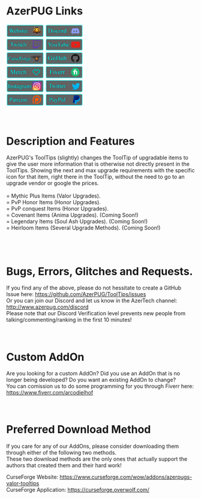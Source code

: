 # AzerPUG Links
<a href="http://www.azerpug.com" target="_blank"><img src="https://github.com/AzerPUG/AZP-Files/raw/main/Panels/Website%20Panel.png" width="100" /></a> <a href="http://www.azerpug.com/discord" target="_blank"><img src="https://github.com/AzerPUG/AZP-Files/raw/main/Panels/Discord%20Panel.png" width="100" /></a>
<br />
<a href="http://www.twitch.tv/AzerPUG" target="_blank"><img src="https://github.com/AzerPUG/AZP-Files/raw/main/Panels/Twitch%20Panel.png" width="100" /></a> <a href="https://www.youtube.com/channel/UClMRIcLGE_0SODpOrP8AVlQ" target="_blank"><img src="https://github.com/AzerPUG/AZP-Files/raw/main/Panels/YouTube%20Panel.png" width="100" /></a>
<br />
<a href="https://www.curseforge.com/members/azerpug/projects" target="_blank"><img src="https://github.com/AzerPUG/AZP-Files/raw/main/Panels/CurseForge%20Panel.png" width="100" /></a> <a href="https://github.com/AzerPUG" target="_blank"><img src="https://github.com/AzerPUG/AZP-Files/raw/main/Panels/GitHub%20Panel.png" width="100" /></a>
<br />
<a href="https://shop.spreadshirt.net/azerpug/" target="_blank"><img src="https://github.com/AzerPUG/AZP-Files/raw/main/Panels/Merch%20Panel.png" width="100" /></a> <a href="https://www.fiverr.com/arcodielhof" target="_blank"><img src="https://github.com/AzerPUG/AZP-Files/raw/main/Panels/Fiverr%20Panel.png" width="100" /></a>
<br />
<a href="https://www.instagram.com/azerpug/" target="_blank"><img src="https://github.com/AzerPUG/AZP-Files/raw/main/Panels/Instagram%20Panel.png" width="100" /></a> <a href="https://twitter.com/azerpug" target="_blank"><img src="https://github.com/AzerPUG/AZP-Files/raw/main/Panels/Twitter%20Panel.png" width="100" /></a>
<br />
<a href="https://www.patreon.com/AzerPUG" target="_blank"><img src="https://github.com/AzerPUG/AZP-Files/raw/main/Panels/Patreon%20Panel.png" width="100" /></a> <a href="https://www.paypal.com/donate?hosted_button_id=V4M8A5PPJWZLE" target="_blank"><img src="https://github.com/AzerPUG/AZP-Files/raw/main/Panels/PayPal%20Panel.png" width="100" /></a>
<br />
<br />
<br />
# Description and Features
AzerPUG's ToolTips (slightly) changes the ToolTip of upgradable items to give the user more information that is otherwise not directly present in the ToolTips. Showing the next and max upgrade requirements with the specific icon for that item, right there in the ToolTip, without the need to go to an upgrade vendor or google the prices.<br />
<br />
= Mythic Plus Items (Valor Upgrades).<br />
= PvP Honor Items (Honor Upgrades).<br />
= PvP conquest Items (Honor Upgrades).<br />
= Covenant Items (Anima Upgrades). (Coming Soon!)<br />
= Legendary Items (Soul Ash Upgrades). (Coming Soon!)<br />
= Heirloom Items (Several Upgrade Methods). (Coming Soon!)<br />
<br />
<br />
<br />
# Bugs, Errors, Glitches and Requests.
If you find any of the above, please do not hessitate to create a GitHub Issue here: https://github.com/AzerPUG/ToolTips/issues<br />
Or you can join our Discord and let us know in the AzerTech channel: http://www.azerpug.com/discord<br />
Please note that our Discord Verification level prevents new people from talking/commenting/ranking in the first 10 minutes!
<br />
<br />
<br />
# Custom AddOn
Are you looking for a custom AddOn? Did you use an AddOn that is no longer being developed? Do you want an existing AddOn to change?<br />
You can comission us to do some programming for you through Fiverr here: https://www.fiverr.com/arcodielhof
<br />
<br />
<br />
# Preferred Download Method
If you care for any of our AddOns, please consider downloading them through either of the following two methods.<br />
These two download methods are the only ones that actually support the authors that created them and their hard work!

CurseForge Website: https://www.curseforge.com/wow/addons/azerpugs-valor-tooltips<br />
CurseForge Application: https://curseforge.overwolf.com/
